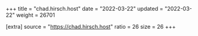 +++
title = "chad.hirsch.host"
date = "2022-03-22"
updated = "2022-03-22"
weight = 26701

[extra]
source = "https://chad.hirsch.host"
ratio = 26
size = 26
+++
